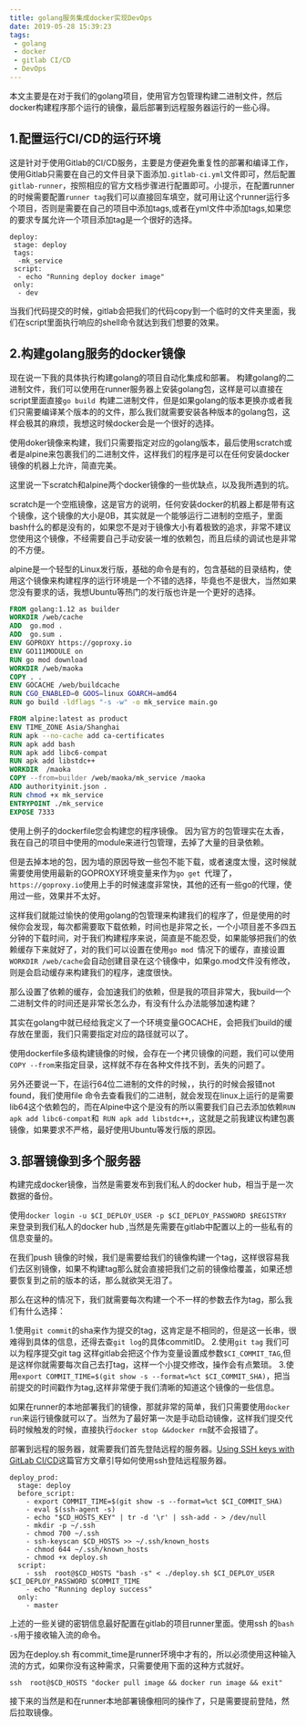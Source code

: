 ```yaml
---
title: golang服务集成docker实现DevOps
date: 2019-05-28 15:39:23
tags: 
 - golang 
 - docker 
 - gitlab CI/CD
 - DevOps
---
```


本文主要是在对于我们的golang项目，使用官方包管理构建二进制文件，然后docker构建程序那个运行的镜像，最后部署到远程服务器运行的一些心得。
## 1.配置运行CI/CD的运行环境
这是针对于使用Gitlab的CI/CD服务，主要是方便避免重复性的部署和编译工作，使用Gitlab只需要在自己的文件目录下面添加``.gitlab-ci.yml``文件即可，然后配置``gitlab-runner``，按照相应的官方文档步骤进行配置即可。小提示，在配置runner的时候需要配置``runner tag``我们可以直接回车填空，就可用让这个runner运行多个项目，否则是需要在自己的项目中添加tags,或者在yml文件中添加tags,如果您的要求专属允许一个项目添加tag是一个很好的选择。
```
deploy:
 stage: deploy
 tags:
  -mk_service
 script: 
  - echo "Running deploy docker image"
 only:
  - dev
```
当我们代码提交的时候，gitlab会把我们的代码copy到一个临时的文件夹里面，我们在script里面执行响应的shell命令就达到我们想要的效果。

## 2.构建golang服务的docker镜像
现在说一下我的具体执行构建golang的项目自动化集成和部署。
构建golang的二进制文件，我们可以使用在runner服务器上安装golang包，这样是可以直接在script里面直接``go build ``构建二进制文件，但是如果golang的版本更换亦或者我们只需要编译某个版本的的文件，那么我们就需要安装各种版本的golang包，这样会极其的麻烦，我想这时候docker会是一个很好的选择。

使用doker镜像来构建，我们只需要指定对应的golang版本，最后使用scratch或者是alpine来包裹我们的二进制文件，这样我们的程序是可以在任何安装docker镜像的机器上允许，简直完美。

这里说一下scratch和alpine两个docker镜像的一些优缺点，以及我所遇到的坑。

scratch是一个空瓶镜像，这是官方的说明，任何安装docker的机器上都是带有这个镜像，这个镜像的大小是0B，其实就是一个能够运行二进制的空瓶子，里面bash什么的都是没有的，如果您不是对于镜像大小有着极致的追求，非常不建议您使用这个镜像，不经需要自己手动安装一堆的依赖包，而且后续的调试也是非常的不方便。

alpine是一个轻型的Linux发行版，基础的命令是有的，包含基础的目录结构，使用这个镜像来构建程序的运行环境是一个不错的选择，毕竟也不是很大，当然如果您没有要求的话，我想Ubuntu等热门的发行版也许是一个更好的选择。

```dockerfile
FROM golang:1.12 as builder
WORKDIR /web/cache
ADD  go.mod .
ADD  go.sum .
ENV GOPROXY https://goproxy.io
ENV GO111MODULE on
RUN go mod download
WORKDIR /web/maoka
COPY . .
ENV GOCACHE /web/buildcache
RUN CGO_ENABLED=0 GOOS=linux GOARCH=amd64
RUN go build -ldflags "-s -w" -o mk_service main.go

FROM alpine:latest as product
ENV TIME_ZONE Asia/Shanghai
RUN apk --no-cache add ca-certificates
RUN apk add bash
RUN apk add libc6-compat
RUN apk add libstdc++
WORKDIR  /maoka
COPY --from=builder /web/maoka/mk_service /maoka
ADD authorityinit.json .
RUN chmod +x mk_service
ENTRYPOINT ./mk_service
EXPOSE 7333

```
使用上例子的dockerfile您会构建您的程序镜像。
因为官方的包管理实在太香，我在自己的项目中使用的module来进行包管理，去掉了大量的目录依赖。

但是去掉本地的包，因为墙的原因导致一些包不能下载，或者速度太慢，这时候就需要使用使用最新的GOPROXY环境变量来作为``go get ``代理了，``https://goproxy.io``使用上手的时候速度非常快，其他的还有一些go的代理，使用过一些，效果并不太好。

这样我们就能过愉快的使用golang的包管理来构建我们的程序了，但是使用的时候你会发现，每次都需要取下载依赖，时间也是非常之长，一个小项目差不多四五分钟的下载时间，对于我们构建程序来说，简直是不能忍受，如果能够把我们的依赖缓存下来就好了，对的我们可以设置在使用``go mod ``情况下的缓存，直接设置``WORKDIR /web/cache``会自动创建目录在这个镜像中，如果go.mod文件没有修改，则是会启动缓存来构建我们的程序，速度很快。

那么设置了依赖的缓存，会加速我们的依赖，但是我的项目非常大，我build一个二进制文件的时间还是非常长怎么办，有没有什么办法能够加速构建？

其实在golang中就已经给我定义了一个环境变量GOCACHE，会把我们build的缓存放在里面，我们只需要指定对应的路径就可以了。

使用dockerfile多级构建镜像的时候，会存在一个拷贝镜像的问题，我们可以使用``COPY --from``来指定目录，这样就不存在各种文件找不到，丢失的问题了。

另外还要说一下，在运行64位二进制的文件的时候，，执行的时候会报错not found，我们使用file 命令去查看我们的二进制，就会发现在linux上运行的是需要lib64这个依赖包的，而在Alpine中这个是没有的所以需要我们自己去添加依赖``RUN apk add libc6-compat``和`` RUN apk add libstdc++``,，这就是之前我建议构建包裹镜像，如果要求不严格，最好使用Ubuntu等发行版的原因。

## 3.部署镜像到多个服务器
构建完成docker镜像，当然是需要发布到我们私人的docker hub，相当于是一次数据的备份。

使用``docker login -u $CI_DEPLOY_USER -p $CI_DEPLOY_PASSWORD $REGISTRY ``来登录到我们私人的docker hub ,当然是先需要在gitlab中配置以上的一些私有的信息变量的。

在我们push 镜像的时候，我们是需要给我们的镜像构建一个tag，这样很容易我们去区别镜像，如果不构建tag那么就会直接把我们之前的镜像给覆盖，如果还想要恢复到之前的版本的话，那么就欲哭无泪了。

那么在这种的情况下，我们就需要每次构建一个不一样的参数去作为tag，那么我们有什么选择：

1.使用``git commit``的sha来作为提交的tag，这肯定是不相同的，但是这一长串，很难得到具体的信息，还得去查``git log``的具体commitID。
2.使用``git tag`` 我们可以为程序提交git tag 这样gitlab会把这个作为变量设置成参数``$CI_COMMIT_TAG``,但是这样你就需要每次自己去打tag，这样一个小提交修改，操作会有点繁琐。
3.使用``export COMMIT_TIME=$(git show -s --format=%ct $CI_COMMIT_SHA)``，把当前提交的时间戳作为tag,这样非常便于我们清晰的知道这个镜像的一些信息。

如果在runner的本地部署我们的镜像，那就非常的简单，我们只需要使用``docker run``来运行镜像就可以了。当然为了最好第一次是手动启动镜像，这样我们提交代码时候触发的时候，直接执行``docker stop &&docker rm``就不会报错了。

部署到远程的服务器，就需要我们首先登陆远程的服务器。[Using SSH keys with GitLab CI/CD](https://docs.gitlab.com/ee/ci/ssh_keys/README.html)这篇官方文章引导如何使用ssh登陆远程服务器。

```
deploy_prod:
  stage: deploy
  before_script:
    - export COMMIT_TIME=$(git show -s --format=%ct $CI_COMMIT_SHA)
    - eval $(ssh-agent -s)
    - echo "$CD_HOSTS_KEY" | tr -d '\r' | ssh-add - > /dev/null
    - mkdir -p ~/.ssh
    - chmod 700 ~/.ssh
    - ssh-keyscan $CD_HOSTS >> ~/.ssh/known_hosts
    - chmod 644 ~/.ssh/known_hosts
    - chmod +x deploy.sh
  script:
    - ssh  root@$CD_HOSTS "bash -s" < ./deploy.sh $CI_DEPLOY_USER $CI_DEPLOY_PASSWORD $COMMIT_TIME
    - echo "Running deploy success"
  only:
    - master
```
上述的一些关键的密钥信息最好配置在gitlab的项目runner里面。使用ssh 的``bash -s``用于接收输入流的命令。

因为在deploy.sh 有commit_time是runner环境中才有的，所以必须使用这种输入流的方式，如果你没有这种需求，只需要使用下面的这种方式就好。
```
ssh  root@$CD_HOSTS "docker pull image && docker run image && exit" 
```

接下来的当然是和在runner本地部署镜像相同的操作了，只是需要提前登陆，然后拉取镜像。